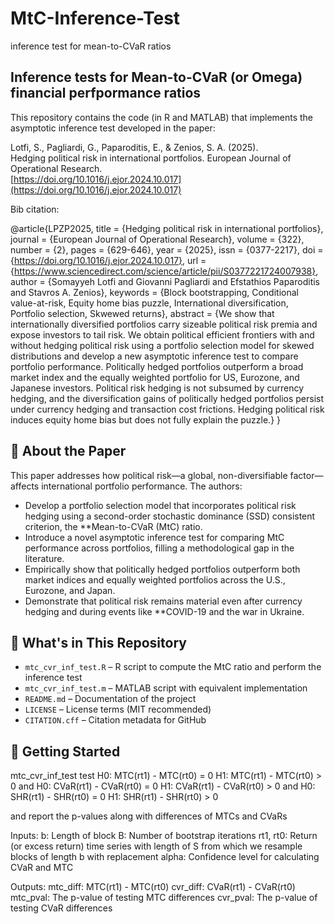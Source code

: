 # MtC-Inference-Test
inference test for mean-to-CVaR ratios




## Inference tests for Mean-to-CVaR (or Omega) financial perfpormance ratios

This repository contains the code (in R and MATLAB) that implements the asymptotic inference test developed in the paper:

Lotfi, S., Pagliardi, G., Paparoditis, E., & Zenios, S. A. (2025).  
Hedging political risk in international portfolios. European Journal of Operational Research.  
[https://doi.org/10.1016/j.ejor.2024.10.017](https://doi.org/10.1016/j.ejor.2024.10.017)

Bib citation: 

@article{LPZP2025,
title = {Hedging political risk in international portfolios},
journal = {European Journal of Operational Research},
volume = {322},
number = {2},
pages = {629-646},
year = {2025},
issn = {0377-2217},
doi = {https://doi.org/10.1016/j.ejor.2024.10.017},
url = {https://www.sciencedirect.com/science/article/pii/S0377221724007938},
author = {Somayyeh Lotfi and Giovanni Pagliardi and Efstathios Paparoditis and Stavros A. Zenios},
keywords = {Block bootstrapping, Conditional value-at-risk, Equity home bias puzzle, International diversification, Portfolio selection, Skwewed returns},
abstract = {We show that internationally diversified portfolios carry sizeable political risk premia and expose investors to tail risk. We obtain political efficient frontiers with and without hedging political risk using a portfolio selection model for skewed distributions and develop a new asymptotic inference test to compare portfolio performance. Politically hedged portfolios outperform a broad market index and the equally weighted portfolio for US, Eurozone, and Japanese investors. Political risk hedging is not subsumed by currency hedging, and the diversification gains of politically hedged portfolios persist under currency hedging and transaction cost frictions. Hedging political risk induces equity home bias but does not fully explain the puzzle.}
}





## 📄 About the Paper

This paper addresses how political risk—a global, non-diversifiable factor—affects international portfolio performance. The authors:

- Develop a portfolio selection model that incorporates political risk hedging using a second-order stochastic dominance (SSD) consistent criterion, the **Mean-to-CVaR (MtC) ratio.
- Introduce a novel asymptotic inference test for comparing MtC performance across portfolios, filling a methodological gap in the literature.
- Empirically show that politically hedged portfolios outperform both market indices and equally weighted portfolios across the U.S., Eurozone, and Japan.
- Demonstrate that political risk remains material even after currency hedging and during events like **COVID-19 and the war in Ukraine.






## 📂 What's in This Repository

- `mtc_cvr_inf_test.R` – R script to compute the MtC ratio and perform the inference test  
- `mtc_cvr_inf_test.m` – MATLAB script with equivalent implementation  
- `README.md` – Documentation of the project  
- `LICENSE` – License terms (MIT recommended)  
- `CITATION.cff` – Citation metadata for GitHub


## 🚀 Getting Started

mtc_cvr_inf_test test
                        H0: MTC(rt1) - MTC(rt0) = 0
                        H1: MTC(rt1) - MTC(rt0) > 0
 and
                        H0: CVaR(rt1) - CVaR(rt0) = 0
                        H1: CVaR(rt1) - CVaR(rt0) > 0
 and
                        H0: SHR(rt1) - SHR(rt0) = 0
                        H1: SHR(rt1) - SHR(rt0) > 0

and report the p-values along with differences of MTCs and CVaRs

Inputs:
b: Length of block
B: Number of bootstrap iterations
rt1, rt0: Return (or excess return) time series with length of S from
which we resample blocks of length b with replacement
alpha: Confidence level for calculating CVaR and MTC

Outputs:
mtc_diff: MTC(rt1) - MTC(rt0)
cvr_diff: CVaR(rt1) - CVaR(rt0)
mtc_pval: The p-value of testing MTC differences
cvr_pval: The p-value of testing CVaR differences




